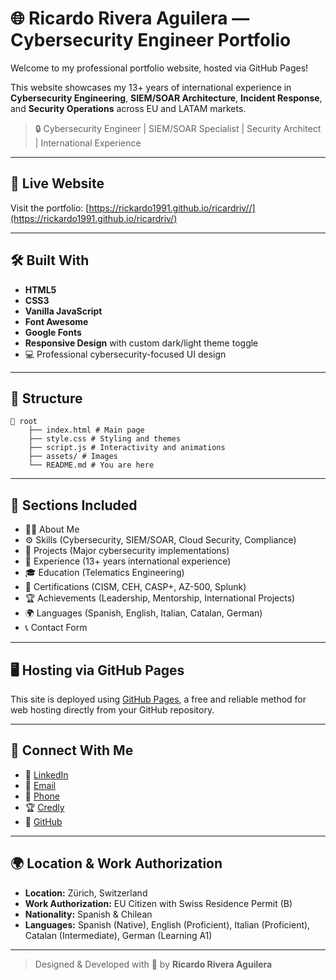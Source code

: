 # 🌐 Ricardo Rivera Aguilera — Cybersecurity Engineer Portfolio

Welcome to my professional portfolio website, hosted via GitHub Pages!

This website showcases my 13+ years of international experience in **Cybersecurity Engineering**, **SIEM/SOAR Architecture**, **Incident Response**, and **Security Operations** across EU and LATAM markets.

> 🔒 Cybersecurity Engineer | SIEM/SOAR Specialist | Security Architect | International Experience

---

## 🚀 Live Website

Visit the portfolio: [https://rickardo1991.github.io/ricardriv//](https://rickardo1991.github.io/ricardriv/)

---

## 🛠️ Built With

- **HTML5**
- **CSS3**
- **Vanilla JavaScript**
- **Font Awesome**
- **Google Fonts**
- **Responsive Design** with custom dark/light theme toggle
- 💻 Professional cybersecurity-focused UI design

---

## 📂 Structure

```
📁 root
    ├── index.html # Main page
    ├── style.css # Styling and themes
    ├── script.js # Interactivity and animations
    ├── assets/ # Images
    └── README.md # You are here
```

---

## 🧠 Sections Included

- 👨‍💻 About Me
- ⚙️ Skills (Cybersecurity, SIEM/SOAR, Cloud Security, Compliance)
- 📁 Projects (Major cybersecurity implementations)
- 🏢 Experience (13+ years international experience)
- 🎓 Education (Telematics Engineering)
- 📜 Certifications (CISM, CEH, CASP+, AZ-500, Splunk)
- 🏆 Achievements (Leadership, Mentorship, International Projects)
- 🌍 Languages (Spanish, English, Italian, Catalan, German)
- 📞 Contact Form

---

## 🖥️ Hosting via GitHub Pages

This site is deployed using [GitHub Pages](https://pages.github.com/), a free and reliable method for web hosting directly from your GitHub repository.

---

## 📧 Connect With Me

- 🔗 [LinkedIn](https://www.linkedin.com/in/ricardriv)
- 📧 [Email](mailto:ricardo.rivera.aguilera@gmail.com)
- 📱 [Phone](tel:+41772761709)
- 🏆 [Credly](https://www.credly.com/users/ricardo-rivera-aguilera)
- 🐙 [GitHub](https://github.com/ricardriv)

---

## 🌍 Location & Work Authorization

- **Location:** Zürich, Switzerland
- **Work Authorization:** EU Citizen with Swiss Residence Permit (B)
- **Nationality:** Spanish & Chilean
- **Languages:** Spanish (Native), English (Proficient), Italian (Proficient), Catalan (Intermediate), German (Learning A1)

---

> Designed & Developed with 💙 by **Ricardo Rivera Aguilera**
